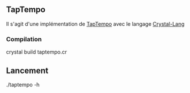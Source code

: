 TapTempo
--------

Il s'agit d'une implémentation de [TapTempo](https://linuxfr.org/users/mzf/journaux/un-tap-tempo-en-ligne-de-commande) avec le langage [Crystal-Lang](https://crystal-lang.org/)

### Compilation
crystal build taptempo.cr

## Lancement
./taptempo -h
